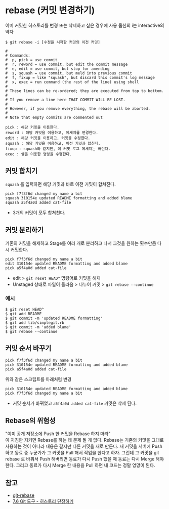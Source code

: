 # rebase (커밋 변경하기)
이미 커밋한 히스토리를 변경 또는 삭제하고 싶은 경우에 사용
옵션의 i는 interactive의 약자

```
$ git rebase -i [수정을 시작할 커밋의 이전 커밋] 
```
```
#
# Commands:
#  p, pick = use commit
#  r, reword = use commit, but edit the commit message
#  e, edit = use commit, but stop for amending
#  s, squash = use commit, but meld into previous commit
#  f, fixup = like "squash", but discard this commit's log message
#  x, exec = run command (the rest of the line) using shell
#
# These lines can be re-ordered; they are executed from top to bottom.
#
# If you remove a line here THAT COMMIT WILL BE LOST.
#
# However, if you remove everything, the rebase will be aborted.
#
# Note that empty commits are commented out

pick : 해당 커밋을 이용한다.
reword : 해당 커밋을 이용하고, 메세지를 변경한다.
edit : 해당 커밋을 이용하고, 커밋을 수정한다.
squash : 해당 커밋을 이용하고, 이전 커밋과 합친다.
fixup : squash와 같지만, 이 커밋 로그 메세지는 버린다.
exec : 쉘을 이용한 명령을 수행한다.
```

## 커밋 합치기
`squash` 를 입력하면 해당 커밋과 바로 이전 커밋이 합쳐진다.
```
pick f7f3f6d changed my name a bit
squash 310154e updated README formatting and added blame
squash a5f4a0d added cat-file
```
- 3개의 커밋이 모두 합쳐친다.

## 커밋 분리하기
기존의 커밋을 해제하고 Stage를 여러 개로 분리하고 나서 그것을 원하는 횟수만큼 다시 커밋한다.
```
pick f7f3f6d changed my name a bit
edit 310154e updated README formatting and added blame
pick a5f4a0d added cat-file
```
- edit > `git reset HEAD^` 명령어로 커밋을 해재
- Unstaged 상태로 파일이 올라옴 > 나누어 커밋 > `git rebase --continue`

### 예시
```
$ git reset HEAD^
$ git add README
$ git commit -m 'updated README formatting'
$ git add lib/simplegit.rb
$ git commit -m 'added blame'
$ git rebase --continue
```

## 커밋 순서 바꾸기
```
pick f7f3f6d changed my name a bit
pick 310154e updated README formatting and added blame
pick a5f4a0d added cat-file
```
위와 같은 스크립트를 아래처럼 변경
```
pick 310154e updated README formatting and added blame
pick f7f3f6d changed my name a bit
```
- 커밋 순서가 바뀌었고 `a5f4a0d added cat-file` 커밋은 삭제 된다.

## Rebase의 위험성
"이미 공개 저장소에 Push 한 커밋을 Rebase 하지 마라"  
이 지침만 지키면 Rebase를 하는 데 문제 될 게 없다. 
Rebase는 기존의 커밋을 그대로 사용하는 것이 아니라 내용은 같지만 다른 커밋을 새로 만든다. 새 커밋을 서버에 Push 하고 동료 중 누군가가 그 커밋을 Pull 해서 작업을 한다고 하자. 그런데 그 커밋을 git rebase 로 바꿔서 Push 해버리면 동료가 다시 Push 했을 때 동료는 다시 Merge 해야 한다. 그리고 동료가 다시 Merge 한 내용을 Pull 하면 내 코드는 정말 엉망이 된다.

## 참고
- [git-rebase](https://git-scm.com/docs/git-rebase)
- [7.6 Git 도구 - 히스토리 단장하기](https://git-scm.com/book/ko/v2/Git-%EB%8F%84%EA%B5%AC-%ED%9E%88%EC%8A%A4%ED%86%A0%EB%A6%AC-%EB%8B%A8%EC%9E%A5%ED%95%98%EA%B8%B0)
